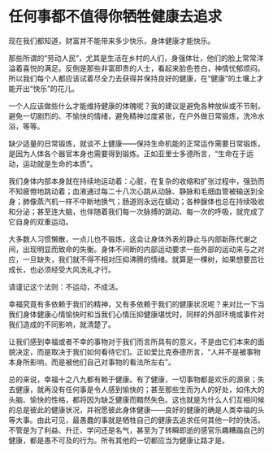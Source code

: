 <link href="../../../../css/style.css" rel="stylesheet" type="text/css" />

# 任何事都不值得你牺牲健康去追求

<div class="p">

现在我们都知道，财富并不能带来多少快乐，身体健康才能快乐。

那些所谓的“劳动人民”，尤其是生活在乡村的人们，身强体壮，他们的脸上常常洋溢着喜悦的满足。反倒是那些非富即贵的人士，看起来脸色苍白，神情忧郁烦闷。所以我们每个人都应该试着尽全力去获得并保持良好的健康，在“健康”的土壤上才能开出“快乐”的花儿。

一个人应该做些什么才能维持健康的体魄呢？我的建议是避免各种放纵或不节制，避免一切剧烈的、不愉快的情绪，避免精神过度紧张，在户外做日常锻炼，洗冷水浴，等等。

缺少适量的日常锻炼，就谈不上健康——保持生命机能的正常运作需要日常锻炼，是因为人体各个器官本身也需要得到锻炼。正如亚里士多德所言，“生命在于运动，运动就是生命的本质”。

我们身体内部本身就在持续地运动着：心脏，在复杂的收缩和扩张过程中，强劲而不知疲倦地跳动着；血液通过每二十八次心跳从动脉、静脉和毛细血管被输送到全身；肺像蒸汽机一样不中断地换气；肠道则永远在蠕动；各种腺体也总在持续吸收和分泌；甚至连大脑，也伴随着我们每一次脉搏的跳动、每一次的呼吸，就完成了它自身的双重运动。

大多数人习惯懒散，一点儿也不锻炼，这会让身体外表的静止与内部新陈代谢之间，出现明显而致命的失衡。身体不间断的内部运动要求一些外部的运动来与之对应，一旦缺失，我们就不得不相对压抑沸腾的情绪。就算是一棵树，如果想要茁壮成长，也必须经受大风洗礼才行。

请谨记这个法则：不运动，不成活。

幸福究竟有多依赖于我们的精神，又有多依赖于我们的健康状况呢？来对比一下当我们身体健康心情愉快时和当我们心情压抑健康堪忧时，同样的外部环境或事件对我们造成的不同影响，就清楚了。

让我们感到幸福或者不幸的事物对于我们而言所具有的意义，不是由它们本来的面貌决定，而是取决于我们如何看待它们。正如爱比克泰德所言，“人并不是被事物本身所影响，而是被他们自己对事物的看法所左右”。

总的来说，幸福十之八九都有赖于健康。有了健康，一切事物都是欢乐的源泉；失去健康，就再没有任何事是令人感到愉快的；甚至那些生而为人的好处，如伟大的头脑、愉快的性格，都将因为缺乏健康而黯然失色。这也就是为什么人们互相问候的总是彼此的健康状况，并祝愿彼此身体健康——良好的健康的确是人类幸福的头等大事。由此可见，最愚蠢的事就是牺牲自己的健康去追求任何其他一时的快活。不管是为了利益、升迁、学问还是名气，甚至为了转瞬即逝的感官乐趣糟蹋自己的健康，都是愚不可及的行为。所有其他的一切都应当为健康让路才是。

